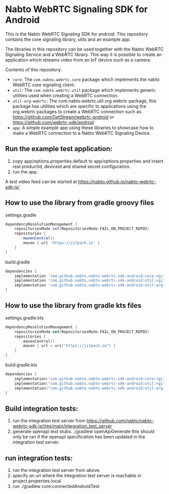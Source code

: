 # Nabto WebRTC Signaling SDK for Android

This is the Nabto WebRTC Signaling SDK for android. This repository contains the
core signaling library, utils and an example app.

The libraries in this repository can be used together with the Nabto WebRTC
Signaling Service and a WebRTC library. This way it is possible to create an
application which streams video from an IoT device such as a camera.

Contents of this repository:
  * `core`: The `com.nabto.webrtc.core` package which implements the nabto
    WebRTC core signaling client.
  * `util`: The `com.nabto.webrtc.util` package which implements generic utilities
    used when creating a WebRTC connection.
  * `util-org-webrtc`: The com.nabto.webrtc.util.org.webrtc package, this
    package has utilities which are specific to applications using the
    org.webrtc packages to create a WebRTC connection such as
    https://github.com/GetStream/webrtc-android or
    https://github.com/webrtc-sdk/android
  * `app`: A simple example app using these libraries to showcase how to make a
    WebRTC connection to a Nabto WebRTC Signaling Device.

## Run the example test application:

1.  copy app/options.properties.default to app/options.properties and insert
    real productid, deviceid and shared secret configuration.
2.  run the app.

A test video feed can be started at https://nabto.github.io/nabto-webrtc-sdk-js/

## How to use the library from gradle groovy files

settings.gradle
```groovy
dependencyResolutionManagement {
    repositoriesMode.set(RepositoriesMode.FAIL_ON_PROJECT_REPOS)
    repositories {
        mavenCentral()
        maven { url 'https://jitpack.io' }
    }
}
```

build.gradle
```groovy
dependencies {
    implementation 'com.github.nabto.nabto-webrtc-sdk-android:core:<gittag>'
    implementation 'com.github.nabto.nabto-webrtc-sdk-android:util:<gittag>'
    implementation 'com.github.nabto.nabto-webrtc-sdk-android:util-org-webrtc:<gittag>'
}
```


## How to use the library from gradle kts files

settings.gradle.kts
```kotlin
dependencyResolutionManagement {
    repositoriesMode.set(RepositoriesMode.FAIL_ON_PROJECT_REPOS)
    repositories {
        mavenCentral()
        maven { url = uri("https://jitpack.io") }
    }
}
```

build.gradle.kts
```kotlin
dependencies {
    implementation("com.github.nabto.nabto-webrtc-sdk-android:core:<gittag>")
    implementation("com.github.nabto.nabto-webrtc-sdk-android:util:<gittag>")
    implementation("com.github.nabto.nabto-webrtc-sdk-android:util-org-webrtc:<gittag>")
}
```

## Build integration tests:

1. run the integration test server from https://github.com/nabto/nabto-webrtc-sdk-js/tree/main/integration_test_server
2. generate openapi test stubs. ./gradlew openApiGenerate this should only be ran if the openapi specification has been updated in the integration test server.

## run integration tests:

1. run the integration test server from above.
2. specify an url where the integration test server is reachable in project.properties.local
3. run ./gradlew core:connectedAndroidTest
